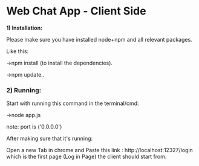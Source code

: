 # Web Chat App - Client Side



**1) Installation:**

Please make sure you have installed node+npm and all relevant packages.

Like this:

->npm install (to install the dependencies).

->npm update..

<h3>2) Running:</h3>

Start with running this command in the terminal/cmd:

->node app.js

note: port is ('0.0.0.0')



After making sure that it's running:

Open a new Tab in chrome and Paste this link : http://localhost:12327/login 
which is the first page (Log in Page) the client should start from.
